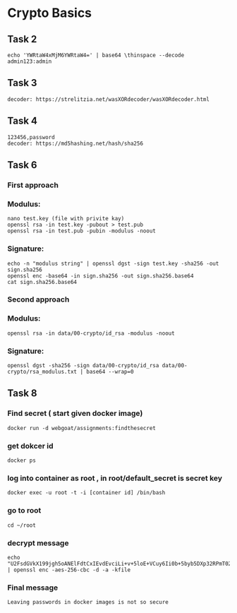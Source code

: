 # Crypto Basics

## Task 2

```
echo 'YWRtaW4xMjM6YWRtaW4=' | base64 \thinspace --decode
admin123:admin
```

## Task 3

```
decoder: https://strelitzia.net/wasXORdecoder/wasXORdecoder.html
```

## Task 4

```
123456,password
decoder: https://md5hashing.net/hash/sha256
```

## Task 6

### First approach

### Modulus:

```
nano test.key (file with privite kay)
openssl rsa -in test.key -pubout > test.pub
openssl rsa -in test.pub -pubin -modulus -noout
```

### Signature:

```
echo -n "modulus string" | openssl dgst -sign test.key -sha256 -out sign.sha256
openssl enc -base64 -in sign.sha256 -out sign.sha256.base64
cat sign.sha256.base64
```

### Second approach

### Modulus:

```
openssl rsa -in data/00-crypto/id_rsa -modulus -noout
```

### Signature:

```
openssl dgst -sha256 -sign data/00-crypto/id_rsa data/00-crypto/rsa_modulus.txt | base64 --wrap=0
```

## Task 8

### Find secret ( start given docker image)

```
docker run -d webgoat/assignments:findthesecret
```

### get dokcer id

```
docker ps
```

### log into container as root , in root/default_secret is secret key

```
docker exec -u root -t -i [container id] /bin/bash
```

### go to root

```
cd ~/root
```

### decrypt message

```
echo "U2FsdGVkX199jgh5oANElFdtCxIEvdEvciLi+v+5loE+VCuy6Ii0b+5byb5DXp32RPmT02Ek1pf55ctQN+DHbwCPiVRfFQamDmbHBUpD7as=" | openssl enc -aes-256-cbc -d -a -kfile
```

### Final message

```
Leaving passwords in docker images is not so secure
```
